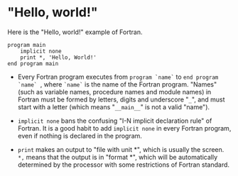 # "Hello, world!"

Here is the "Hello, world!" example of Fortran.

```fortran-free-form
program main
    implicit none
    print *, 'Hello, World!'
end program main
```

- Every Fortran program executes from `` program `name` `` to ``end program `name` ``, where `` `name` `` is the name of the Fortran program. "Names" (such as variable names, procedure names and module names) in Fortran must be formed by letters, digits and underscore "`_`", and must start with a letter (which means "`__main__`" is not a valid "name").

- ``implicit none`` bans the confusing "I-N implicit declaration rule" of Fortran. It is a good habit to add ``implicit none`` in every Fortran program, even if nothing is declared in the program.

- ``print`` makes an output to "file with unit \*", which is usually the screen. `*,` means that the output is in "format \*", which will be automatically determined by the processor with some restrictions of Fortran standard.
